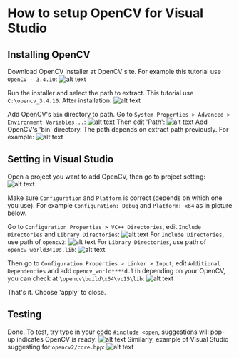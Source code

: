 # How to setup OpenCV for Visual Studio

## Installing OpenCV
Download OpenCV installer at OpenCV site. For example this tutorial use `OpenCV - 3.4.10`:
![alt text](https://github.com/AsyrafZulkhairi/tutorial/blob/master/installOpenCVforVS/OpenCVDownloadPage.PNG "OpenCVDownloadPage.PNG")

Run the installer and select the path to extract. This tutorial use `C:\opencv_3.4.10`. After installation:
![alt text](https://github.com/AsyrafZulkhairi/tutorial/blob/master/installOpenCVforVS/pathOpenCV.PNG "pathOpenCV.PNG")

Add OpenCV's `bin` directory to path. Go to `System Properties > Advanced > Environment Variables...`:
![alt text](https://github.com/AsyrafZulkhairi/tutorial/blob/master/installOpenCVforVS/editEnvironmentVariables.PNG "editEnvironmentVariables.PNG")
Then edit 'Path':
![alt text](https://github.com/AsyrafZulkhairi/tutorial/blob/master/installOpenCVforVS/editSystemVariables.png "editSystemVariables.png")
Add OpenCV's 'bin' directory. The path depends on extract path previously. For example:
![alt text](https://github.com/AsyrafZulkhairi/tutorial/blob/master/installOpenCVforVS/addOpenCVPath.PNG "addOpenCVPath.PNG")



## Setting in Visual Studio
Open a project you want to add OpenCV, then go to project setting:
![alt text](https://github.com/AsyrafZulkhairi/tutorial/blob/master/installOpenCVforVS/VSProjectProperties.PNG "VSProjectProperties.PNG")

Make sure `Configuration` and `Platform` is correct (depends on which one you use). For example `Configuration: Debug` and `Platform: x64` as in picture below.

Go to `Configuration Properties > VC++ Directories`, edit `Include Directories` and `Library Directories`:
![alt text](https://github.com/AsyrafZulkhairi/tutorial/blob/master/installOpenCVforVS/VC++Directories.PNG "VC++Directories.PNG")
For `Include Directories`, use path of `opencv2`:
![alt text](https://github.com/AsyrafZulkhairi/tutorial/blob/master/installOpenCVforVS/includePath.PNG "includePath.PNG")
For `Library Directories`, use path of `opencv_world3410d.lib`:
![alt text](https://github.com/AsyrafZulkhairi/tutorial/blob/master/installOpenCVforVS/libPath.PNG "libPath.PNG")

Then go to `Configuration Properties > Linker > Input`, edit `Additional Dependencies` and add `opencv_world****d.lib` depending on your OpenCV, you can check at `\opencv\build\x64\vc15\lib`:
![alt text](https://github.com/AsyrafZulkhairi/tutorial/blob/master/installOpenCVforVS/linkerInput.PNG "linkerInput.PNG")

That's it. Choose 'apply' to close.



## Testing
Done. To test, try type in your code `#include <open`, suggestions will pop-up indicates OpenCV is ready:
![alt text](https://github.com/AsyrafZulkhairi/tutorial/blob/master/installOpenCVforVS/testOpenCVa.PNG "testOpenCVa.PNG")
Similarly, example of Visual Studio suggesting for `opencv2/core.hpp`:
![alt text](https://github.com/AsyrafZulkhairi/tutorial/blob/master/installOpenCVforVS/testOpenCVb.PNG "testOpenCVb.PNG")
